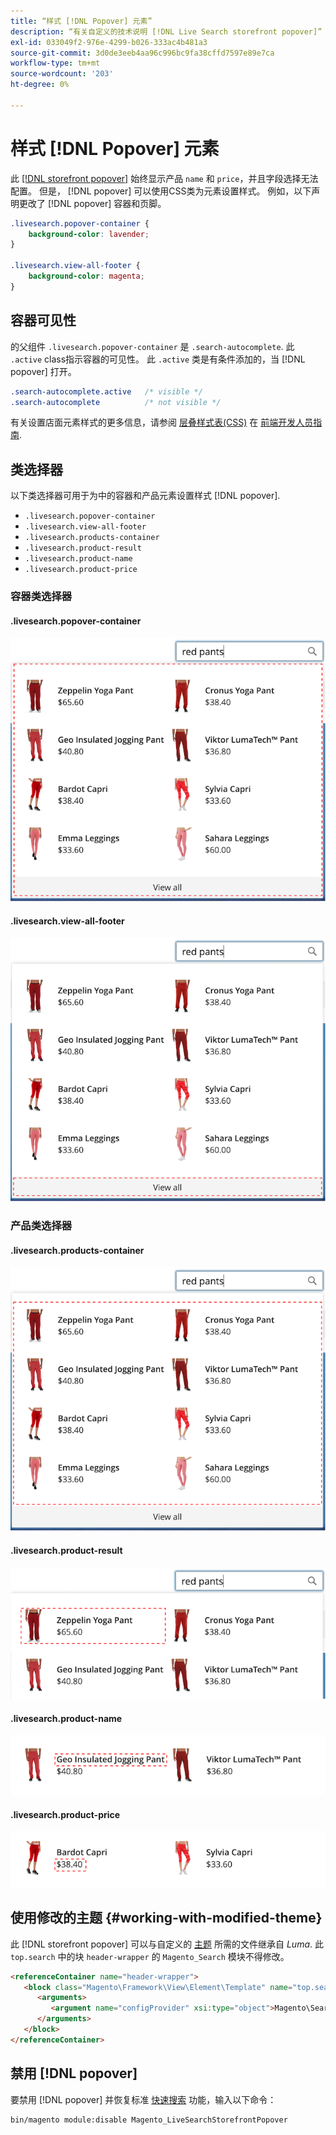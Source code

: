 ```yaml
---
title: “样式 [!DNL Popover] 元素”
description: “有关自定义的技术说明 [!DNL Live Search storefront popover]”
exl-id: 033049f2-976e-4299-b026-333ac4b481a3
source-git-commit: 3d0de3eeb4aa96c996bc9fa38cffd7597e89e7ca
workflow-type: tm+mt
source-wordcount: '203'
ht-degree: 0%

---
```


# 样式 [!DNL Popover] 元素

此 [[!DNL storefront popover]](storefront-popover.md) 始终显示产品 `name` 和 `price`，并且字段选择无法配置。 但是， [!DNL popover] 可以使用CSS类为元素设置样式。 例如，以下声明更改了 [!DNL popover] 容器和页脚。

```css
.livesearch.popover-container {
    background-color: lavender;
}

.livesearch.view-all-footer {
    background-color: magenta;
}
```

## 容器可见性

的父组件 `.livesearch.popover-container` 是 `.search-autocomplete`.  此 `.active` class指示容器的可见性。 此 `.active` 类是有条件添加的，当 [!DNL popover] 打开。

```css
.search-autocomplete.active   /* visible */
.search-autocomplete          /* not visible */
```

有关设置店面元素样式的更多信息，请参阅 [层叠样式表(CSS)](https://developer.adobe.com/commerce/frontend-core/guide/css/) 在 [前端开发人员指南](https://developer.adobe.com/commerce/frontend-core/guide/).

## 类选择器

以下类选择器可用于为中的容器和产品元素设置样式 [!DNL popover].

* `.livesearch.popover-container`
* `.livesearch.view-all-footer`
* `.livesearch.products-container`
* `.livesearch.product-result`
* `.livesearch.product-name`
* `.livesearch.product-price`

### 容器类选择器

#### .livesearch.popover-container

![[!DNL Popover] 容器](assets/livesearch-popover-container.png)

#### .livesearch.view-all-footer

![查看所有页脚](assets/livesearch-view-all-footer.png)

### 产品类选择器

#### .livesearch.products-container

![产品容器](assets/livesearch-product-container.png)

#### .livesearch.product-result

![产品结果](assets/livesearch-product-result.png)

#### .livesearch.product-name

![产品名称](assets/livesearch-product-name.png)

#### .livesearch.product-price

![产品价格](assets/livesearch-product-price.png)

## 使用修改的主题 {#working-with-modified-theme}

此 [!DNL storefront popover] 可以与自定义的 [主题](https://developer.adobe.com/commerce/frontend-core/guide/themes/) 所需的文件继承自 *Luma*. 此 `top.search` 中的块 `header-wrapper` 的 `Magento_Search` 模块不得修改。

```html
<referenceContainer name="header-wrapper">
   <block class="Magento\Framework\View\Element\Template" name="top.search" as="topSearch" template="Magento_Search::form.mini.phtml">
      <arguments>
         <argument name="configProvider" xsi:type="object">Magento\Search\ViewModel\ConfigProvider</argument>
      </arguments>
   </block>
</referenceContainer>
```

## 禁用 [!DNL popover]

要禁用 [!DNL popover] 并恢复标准 [快速搜索](https://experienceleague.adobe.com/docs/commerce-admin/catalog/catalog/search/search.html#quick-search) 功能，输入以下命令：

```bash
bin/magento module:disable Magento_LiveSearchStorefrontPopover
```
